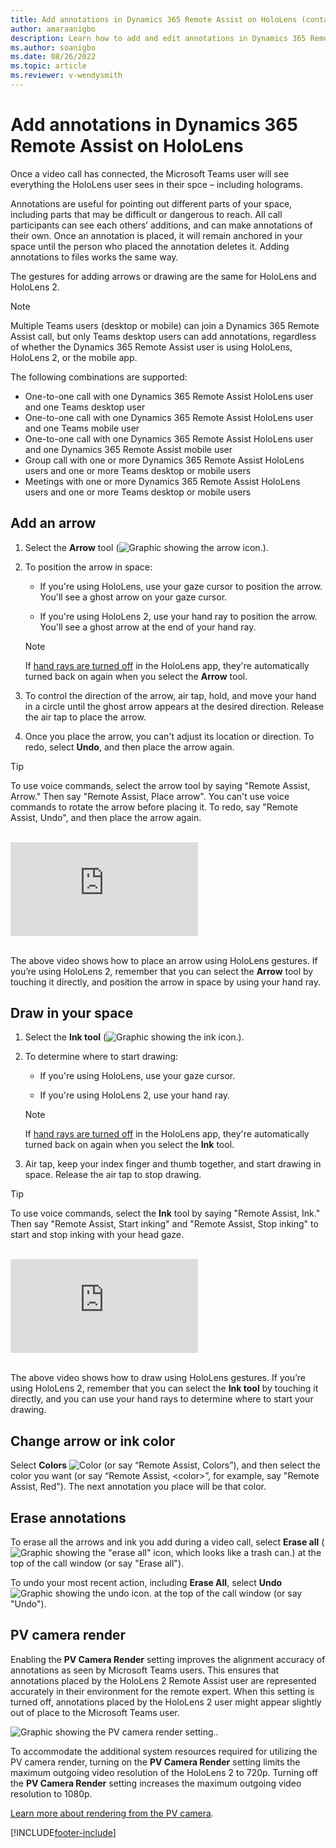 ```yaml
---
title: Add annotations in Dynamics 365 Remote Assist on HoloLens (contains video)
author: amaraanigbo
description: Learn how to add and edit annotations in Dynamics 365 Remote Assist on HoloLens 
ms.author: soanigbo
ms.date: 08/26/2022
ms.topic: article
ms.reviewer: v-wendysmith
---
```


# Add annotations in Dynamics 365 Remote Assist on HoloLens

Once a video call has connected, the Microsoft Teams user will see everything the HoloLens user sees in their spce – including holograms. 

Annotations are useful for pointing out different parts of your space, including parts that may be difficult or dangerous to reach. All call participants can see each others’ additions, and can make annotations of their own. Once an annotation is placed, it will remain anchored in your space until the person who placed the annotation deletes it. Adding annotations to files works the same way.

The gestures for adding arrows or drawing are the same for HoloLens and HoloLens 2.

> [!Note]
> Multiple Teams users (desktop or mobile) can join a Dynamics 365 Remote Assist call, but only Teams desktop users can add annotations, regardless of whether the Dynamics 365 Remote Assist user is using HoloLens, HoloLens 2, or the mobile app.
>
> The following combinations are supported:
>
> - One-to-one call with one Dynamics 365 Remote Assist HoloLens user and one Teams desktop user
> - One-to-one call with one Dynamics 365 Remote Assist HoloLens user and one Teams mobile user
> - One-to-one call with one Dynamics 365 Remote Assist HoloLens user and one Dynamics 365 Remote Assist mobile user
> - Group call with one or more Dynamics 365 Remote Assist HoloLens users and one or more Teams desktop or mobile users
> - Meetings with one or more Dynamics 365 Remote Assist HoloLens users and one or more Teams desktop or mobile users

## Add an arrow 

1. Select the **Arrow** tool (![Graphic showing the arrow icon.](media/arrow-tool.PNG)). 

2. To position the arrow in space:

    - If you're using HoloLens, use your gaze cursor to position the arrow. You'll see a ghost arrow on your gaze cursor.  

    - If you're using HoloLens 2, use your hand ray to position the arrow. You'll see a ghost arrow at the end of your hand ray.

    > [!NOTE]
    > If [hand rays are turned off](hololens-hand-rays.md) in the HoloLens app, they're automatically turned back on again when you select the **Arrow** tool.

3. To control the direction of the arrow, air tap, hold, and move your hand in a circle until the ghost arrow appears at the desired direction. Release the air tap to place the arrow.

4. Once you place the arrow, you can't adjust its location or direction. To redo, select **Undo**, and then place the arrow again.

> [!TIP]
> To use voice commands, select the arrow tool by saying "Remote Assist, Arrow." Then say "Remote Assist, Place arrow". You can't use voice commands to rotate the arrow before placing it. To redo, say "Remote Assist, Undo", and then place the arrow again.

<br>
<div class="embeddedvideo"><iframe src="https://www.microsoft.com/videoplayer/embed/RE2F9qy" frameborder="0" allowfullscreen=""></iframe></div>
<br>

The above video shows how to place an arrow using HoloLens gestures. If you’re using HoloLens 2, remember that you can select the **Arrow** tool by touching it directly, and  position the arrow in space by using your hand ray. 

## Draw in your space

1. Select the **Ink tool** (![Graphic showing the ink icon.](media/ink-tool.PNG)).

2. To determine where to start drawing: 

   - If you're using HoloLens, use your gaze cursor.

   - If you're using HoloLens 2, use your hand ray.  

    > [!NOTE]
    > If [hand rays are turned off](hololens-hand-rays.md) in the HoloLens app, they're automatically turned back on again when you select the **Ink** tool.

3. Air tap, keep your index finger and thumb together, and start drawing in space. Release the air tap to stop drawing. 

> [!TIP]
> To use voice commands, select the **Ink** tool by saying "Remote Assist, Ink." Then say "Remote Assist, Start inking" and "Remote Assist, Stop inking" to start and stop inking with your head gaze. 

<br>
<div class="embeddedvideo"><iframe src="https://www.microsoft.com/videoplayer/embed/RE2F9qs" frameborder="0" allowfullscreen=""></iframe></div>
<br>

The above video shows how to draw using HoloLens gestures. If you’re using HoloLens 2, remember that you can select the **Ink tool** by touching it directly, and you can use your hand rays to determine where to start your drawing. 

## Change arrow or ink color

Select **Colors** ![Color](media/color-tool.PNG "Color") (or say “Remote Assist, Colors”), and then select the color you want (or say “Remote Assist, \<color\>”, for example, say "Remote Assist, Red"). The next annotation you place will be that color.

## Erase annotations

To erase all the arrows and ink you add during a video call, select **Erase all** (![Graphic showing the "erase all" icon, which looks like a trash can.](media/erase-all-tool.PNG)) at the top of the call window (or say "Erase all").

To undo your most recent action, including **Erase All**, select **Undo** ![Graphic showing the undo icon.](media/undo-tool.PNG) at the top of the call window (or say "Undo").

## PV camera render

Enabling the **PV Camera Render** setting improves the alignment accuracy of annotations as seen by Microsoft Teams users. This ensures that annotations placed by the HoloLens 2 Remote Assist user are represented accurately in their environment for the remote expert. When this setting is turned off, annotations placed by the HoloLens 2 user might appear slightly out of place to the Microsoft Teams user.

![Graphic showing the PV camera render setting.](media/RAHL_PVSetting.png).

To accommodate the additional system resources required for utilizing the PV camera render, turning on the **PV Camera Render** setting limits the maximum outgoing video resolution of the HoloLens 2 to 720p. Turning off the **PV Camera Render** setting increases the maximum outgoing video resolution to 1080p.

[Learn more about rendering from the PV camera](/windows/mixed-reality/develop/platform-capabilities-and-apis/mixed-reality-capture-for-developers#render-from-the-pv-camera-opt-in).


[!INCLUDE[footer-include](../includes/footer-banner.md)]

